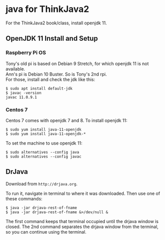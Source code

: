 # java for ThinkJava2

For the ThinkJava2 book/class, install openjdk 11.


## OpenJDK 11 Install and Setup

### Raspberry Pi OS

Tony's old pi is based on Debian 9 Stretch, for which openjdk 11 is not available.  
Ann's pi is Debian 10 Buster.  So is Tony's 2nd rpi.  
For those, install and check the jdk like this:
```
$ sudo apt install default-jdk
$ javac -version
javac 11.0.9.1
```


### Centos 7

Centos 7 comes with openjdk 7 and 8.  To install openjdk 11:
```
$ sudo yum install java-11-openjdk
$ sudo yum install java-11-openjdk-*
```

To set the machine to use openjdk 11:
```
$ sudo alternatives --config java
$ sudo alternatives --config javac
```

## DrJava

Download from `http://drjava.org`.

To run it, navigate in terminal to where it was downloaded.  Then use one of these commands:
```
$ java -jar drjava-rest-of-fname
$ java -jar drjava-rest-of-fname &>/dev/null &
```
The first command keeps that terminal occupied until the drjava window is closed.  The 2nd command separates the drjava window from the terminal, so you can continue using the terminal.
